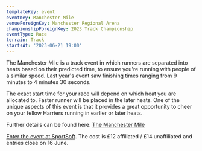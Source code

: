 ```yaml
---
templateKey: event
eventKey: Manchester Mile
venueForeignKey: Manchester Regional Arena
championshipForeignKey: 2023 Track Championship
eventType: Race
terrain: Track
startsAt: '2023-06-21 19:00'
---
```

The Manchester Mile is a track event in which runners are separated into heats based 
on their predicted time, to ensure you're running with people of a similar speed. 
Last year's event saw finishing times ranging from 9 minutes to 4 minutes 30 seconds.

The exact start time for your race will depend on which heat you are allocated to. 
Faster runner will be placed in the later heats. One of the unique aspects of this 
event is that it provides a great opportunity to cheer on your fellow Harriers 
running in earlier or later heats.

Further details can be found here: [The Manchester Mile](https://manchesterharriers.co.uk/the-manchester-mile/)

[Enter the event at SportSoft](https://www.race-results.co.uk/onlineentries/user/login.php?raceid=4847).
The cost is £12 affiliated / £14 unaffiliated and entries close on 16 June.